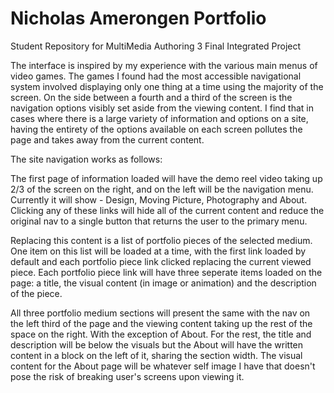 # Nicholas Amerongen Portfolio

Student Repository for MultiMedia Authoring 3 Final Integrated Project

The interface is inspired by my experience with the various main menus of video games. The games I found had the most accessible navigational system involved displaying only one thing at a time using the majority of the screen. On the side between a fourth and a third of the screen is the navigation options visibly set aside from the viewing content. I find that in cases where there is a large variety of information and options on a site, having the entirety of the options available on each screen pollutes the page and takes away from the current content.

The site navigation works as follows:

The first page of information loaded will have the demo reel video taking up 2/3 of the screen on the right, and on the left will be the navigation menu. Currently it will show - Design, Moving Picture, Photography and About. Clicking any of these links will hide all of the current content and reduce the original nav to a single button that returns the user to the primary menu. 

Replacing this content is a list of portfolio pieces of the selected medium. One item on this list will be loaded at a time, with the first link loaded by default and each portfolio piece link clicked replacing the current viewed piece. Each portfolio piece link will have three seperate items loaded on the page: a title, the visual content (in image or animation) and the description of the piece. 

All three portfolio medium sections will present the same with the nav on the left third of the page and the viewing content taking up the rest of the space on the right. With the exception of About. For the rest, the title and description will be below the visuals but the About will have the written content in a block on the left of it, sharing the section width. The visual content for the About page will be whatever self image I have that doesn't pose the risk of breaking user's screens upon viewing it.

